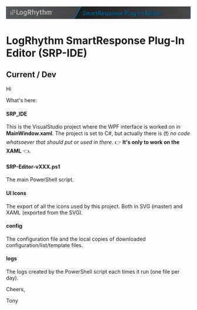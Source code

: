 ![LogRhythm / SmartResponse Plug-In Editor](/Banner.png "LogRhythm SmartResponse Plug-In Editor")
# LogRhythm SmartResponse Plug-In Editor (SRP-IDE)
## Current / Dev

Hi

What's here:

#### **SRP_IDE**
This is the VisualStudio project where the WPF interface is worked on in **MainWindow.xaml**.
The project is set to C#, but actually there is (:exclamation:) _no code whatsoever that should put or used in there_.
:point_right: **It's only to work on the XAML** :point_left:.

#### **SRP-Editor-vXXX.ps1**
The main PowerShell script.

#### **UI Icons**
The export of all the icons used by this project. Both in SVG (master) and XAML (exported from the SVG).

#### **config**
The configuration file and the local copies of downloaded configuration/list/template files.

#### **logs**
The logs created by the PowerShell script each times it run (one file per day).

Cheers,

 Tony
 